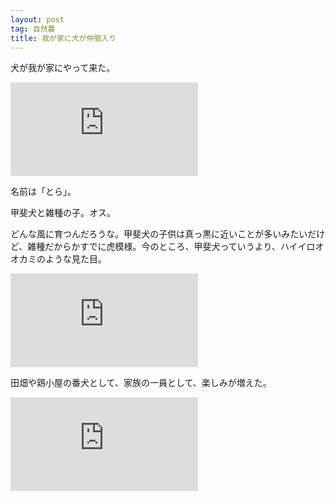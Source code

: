 ```yaml
---
layout: post
tag: 自然農
title: 我が家に犬が仲間入り
---
```

犬が我が家にやって来た。

![](https://kobapan.com/p/i.php?/galleries/sizen-nou/tora01-me.jpg)

名前は「とら」。

甲斐犬と雑種の子。オス。

どんな風に育つんだろうな。甲斐犬の子供は真っ黒に近いことが多いみたいだけど、雑種だからかすでに虎模様。今のところ、甲斐犬っていうより、ハイイロオオカミのような見た目。

![](https://kobapan.com/p/i.php?/galleries/sizen-nou/tora02-me.jpg)

田畑や鶏小屋の番犬として、家族の一員として、楽しみが増えた。

![](https://kobapan.com/p/i.php?/galleries/sizen-nou/tora05-me.jpg)
